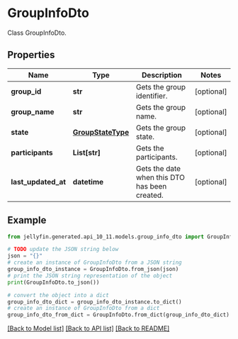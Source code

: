 # GroupInfoDto

Class GroupInfoDto.

## Properties

Name | Type | Description | Notes
------------ | ------------- | ------------- | -------------
**group_id** | **str** | Gets the group identifier. | [optional] 
**group_name** | **str** | Gets the group name. | [optional] 
**state** | [**GroupStateType**](GroupStateType.md) | Gets the group state. | [optional] 
**participants** | **List[str]** | Gets the participants. | [optional] 
**last_updated_at** | **datetime** | Gets the date when this DTO has been created. | [optional] 

## Example

```python
from jellyfin.generated.api_10_11.models.group_info_dto import GroupInfoDto

# TODO update the JSON string below
json = "{}"
# create an instance of GroupInfoDto from a JSON string
group_info_dto_instance = GroupInfoDto.from_json(json)
# print the JSON string representation of the object
print(GroupInfoDto.to_json())

# convert the object into a dict
group_info_dto_dict = group_info_dto_instance.to_dict()
# create an instance of GroupInfoDto from a dict
group_info_dto_from_dict = GroupInfoDto.from_dict(group_info_dto_dict)
```
[[Back to Model list]](../README.md#documentation-for-models) [[Back to API list]](../README.md#documentation-for-api-endpoints) [[Back to README]](../README.md)


